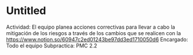 # Untitled

Actividad: El equipo planea acciones correctivas para llevar a cabo la mitigación de los riesgos a través de los cambios que se realicen con la https://www.notion.so/60947c2ed01243be97dd3ed1710050d6 
Encargado: Todo el equipo
Subpractica: PMC 2.2